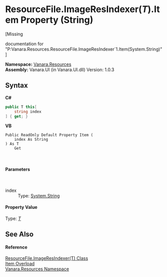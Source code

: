 # ResourceFile.ImageResIndexer(*T*).Item Property (String)
 

\[Missing <summary> documentation for "P:Vanara.Resources.ResourceFile.ImageResIndexer`1.Item(System.String)"\]

**Namespace:**&nbsp;<a href="f4a44256-dd05-8db0-0376-3f0440563f71">Vanara.Resources</a><br />**Assembly:**&nbsp;Vanara.UI (in Vanara.UI.dll) Version: 1.0.3

## Syntax

**C#**<br />
``` C#
public T this[
	string index
] { get; }
```

**VB**<br />
``` VB
Public ReadOnly Default Property Item ( 
	index As String
) As T
	Get
```

<br />

#### Parameters
&nbsp;<dl><dt>index</dt><dd>Type: <a href="http://msdn2.microsoft.com/en-us/library/s1wwdcbf" target="_blank">System.String</a><br /></dd></dl>

#### Property Value
Type: <a href="2ca11752-145f-ea7d-269a-82962127c07f">*T*</a>

## See Also


#### Reference
<a href="2ca11752-145f-ea7d-269a-82962127c07f">ResourceFile.ImageResIndexer(T) Class</a><br /><a href="4d75cc1c-80c0-2752-3080-e66a7df72a70">Item Overload</a><br /><a href="f4a44256-dd05-8db0-0376-3f0440563f71">Vanara.Resources Namespace</a><br />